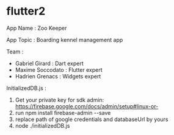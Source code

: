 # flutter2

App Name : Zoo Keeper

App Topic : Boarding kennel management app

Team : 
- Gabriel Girard : Dart expert
- Maxime Soccodato : Flutter expert
- Hadrien Grenacs : Widgets expert

InitializedDB.js : 

1. Get your private key for sdk admin: https://firebase.google.com/docs/admin/setup#linux-or-
2. run npm install firebase-admin --save
3. replace path of google credentials and databaseUrl by yours
4. node ./initializedDB.js
